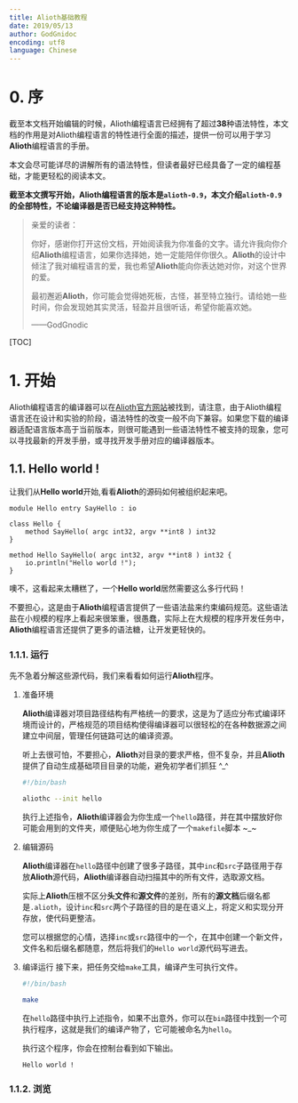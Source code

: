 ```yaml
---
title: Alioth基础教程
date: 2019/05/13
author: GodGnidoc
encoding: utf8
language: Chinese
---
```


# 0. 序

截至本文档开始编辑的时候，Alioth编程语言已经拥有了超过**38**种语法特性，本文档的作用是对Alioth编程语言的特性进行全面的描述，提供一份可以用于学习**Alioth**编程语言的手册。

本文会尽可能详尽的讲解所有的语法特性，但读者最好已经具备了一定的编程基础，才能更轻松的阅读本文。

**截至本文撰写开始，Alioth编程语言的版本是`alioth-0.9`，本文介绍`alioth-0.9`的全部特性，不论编译器是否已经支持这种特性。**

> 亲爱的读者：
>
> ​	你好，感谢你打开这份文档，开始阅读我为你准备的文字。请允许我向你介绍**Alioth**编程语言，如果你选择她，她一定能陪伴你很久。**Alioth**的设计中倾注了我对编程语言的爱，我也希望**Alioth**能向你表达她对你，对这个世界的爱。
>
> ​	最初邂逅**Alioth**，你可能会觉得她死板，古怪，甚至特立独行。请给她一些时间，你会发现她其实灵活，轻盈并且很听话，希望你能喜欢她。
>
> ——GodGnodic

[TOC]

# 1. 开始

Alioth编程语言的编译器可以在[Alioth官方网站](https://dn-ezr.cn)被找到，请注意，由于Alioth编程语言还在设计和实验的阶段，语法特性的改变一般不向下兼容。如果您下载的编译器适配语言版本高于当前版本，则很可能遇到一些语法特性不被支持的现象，您可以寻找最新的开发手册，或寻找开发手册对应的编译器版本。

## 1.1. Hello world !

让我们从**Hello world**开始,看看**Alioth**的源码如何被组织起来吧。

```alioth
module Hello entry SayHello : io

class Hello {
	method SayHello( argc int32, argv **int8 ) int32
}

method Hello SayHello( argc int32, argv **int8 ) int32 {
	io.println("Hello world !");
}
```

噢不，这看起来太糟糕了，一个**Hello world**居然需要这么多行代码！

不要担心，这是由于**Alioth**编程语言提供了一些语法盐来约束编码规范。这些语法盐在小规模的程序上看起来很笨重，很愚蠢，实际上在大规模的程序开发任务中，**Alioth**编程语言还提供了更多的语法糖，让开发更轻快的。

### 1.1.1. 运行

先不急着分解这些源代码，我们来看看如何运行**Alioth**程序。

1. 准备环境

   **Alioth**编译器对项目路径结构有严格统一的要求，这是为了适应分布式编译环境而设计的，严格规范的项目结构使得编译器可以很轻松的在各种数据源之间建立中间层，管理任何链路可达的编译资源。

   听上去很可怕，不要担心，**Alioth**对目录的要求严格，但不复杂，并且**Alioth**提供了自动生成基础项目目录的功能，避免初学者们抓狂 ^_^

    ~~~bash
    #!/bin/bash

    aliothc --init hello
    ~~~

    执行上述指令，**Alioth**编译器会为你生成一个`hello`路径，并在其中摆放好你可能会用到的文件夹，顺便贴心地为你生成了一个`makefile`脚本 ~_~

2. 编辑源码

    **Alioth**编译器在`hello`路径中创建了很多子路径，其中`inc`和`src`子路径用于存放**Alioth**源代码，**Alioth**编译器自动扫描其中的所有文件，选取源文档。

    实际上**Alioth**压根不区分**头文件**和**源文件**的差别，所有的**源文档**后缀名都是`.alioth`，设计`inc`和`src`两个子路径的目的是在语义上，将定义和实现分开存放，使代码更整洁。

    您可以根据您的心情，选择`inc`或`src`路径中的一个，在其中创建一个新文件，文件名和后缀名都随意，然后将我们的`Hello world`源代码写进去。

    

3. 编译运行
	接下来，把任务交给`make`工具，编译产生可执行文件。

    ~~~bash
    #!/bin/bash

    make
    ~~~

    在`hello`路径中执行上述指令，如果不出意外，你可以在`bin`路径中找到一个可执行程序，这就是我们的编译产物了，它可能被命名为`hello`。
   
   执行这个程序，你会在控制台看到如下输出。
   
   ~~~
   Hello world !
   ~~~

### 1.1.2. 浏览

